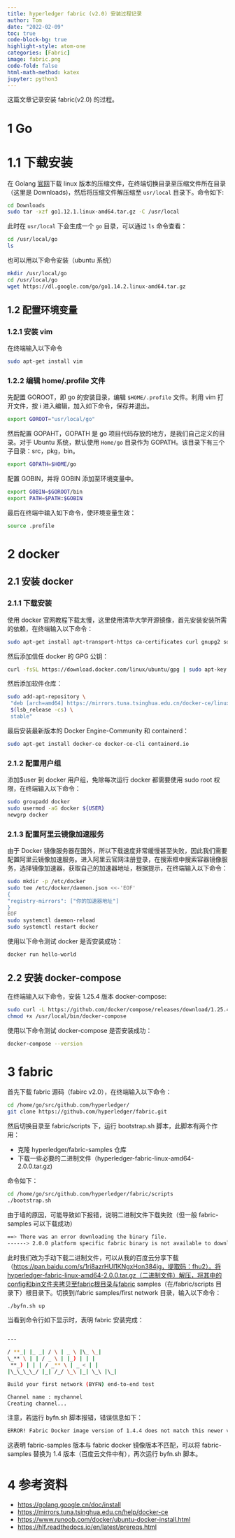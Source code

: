 ```yaml
---
title: hyperledger fabric (v2.0) 安装过程记录
author: Tom
date: "2022-02-09"
toc: true
code-block-bg: true
highlight-style: atom-one
categories: [Fabric]
image: fabric.png
code-fold: false
html-math-method: katex
jupyter: python3
---
```


这篇文章记录安装 fabric(v2.0) 的过程。

# 1 Go

# 1.1 下载安装

在 Golang [官网](https://golang.google.cn/dl/)下载 linux 版本的压缩文件，在终端切换目录至压缩文件所在目录（这里是 Downloads)，然后将压缩文件解压缩至 `usr/local` 目录下。命令如下:

```Bash
cd Downloads
sudo tar -xzf go1.12.1.linux-amd64.tar.gz -C /usr/local
```

此时在 `usr/local` 下会生成一个 `go` 目录，可以通过 `ls` 命令查看：

```Bash
cd /usr/local/go
ls
```

也可以用以下命令安装（ubuntu 系统）

```Bash
mkdir /usr/local/go
cd /usr/local/go
wget https://dl.google.com/go/go1.14.2.linux-amd64.tar.gz
```

## 1.2 配置环境变量

### 1.2.1 安装 vim

在终端输入以下命令

```Bash
sudo apt-get install vim
```

### 1.2.2 编辑 home/.profile 文件

先配置 GOROOT，即 go 的安装目录，编辑 `$HOME/.profile` 文件。利用 vim 打开文件，按 i 进入编辑，加入如下命令，保存并退出。

```Bash
export GOROOT="usr/local/go"
```

然后配置 GOPAHT，GOPATH 是 go 项目代码存放的地方，是我们自己定义的目录。对于 Ubuntu 系统，默认使用 `Home/go` 目录作为 GOPATH。该目录下有三个子目录：src，pkg，bin。

```Bash
export GOPATH=$HOME/go
```

配置 GOBIN，并将 GOBIN 添加至环境变量中。

```Bash
export GOBIN=$GOROOT/bin
export PATH=$PATH:$GOBIN
```

最后在终端中输入如下命令，使环境变量生效：

```Bash
source .profile
```

# 2 docker

## 2.1 安装 docker

### 2.1.1 下载安装

使用 docker 官网教程下载太慢，这里使用清华大学开源镜像，首先安装安装所需的依赖，在终端输入以下命令：

```Bash
sudo apt-get install apt-transport-https ca-certificates curl gnupg2 software-properties-common
```

然后添加信任 docker 的 GPG 公钥：

```Bash
curl -fsSL https://download.docker.com/linux/ubuntu/gpg | sudo apt-key add -
```

然后添加软件仓库：

```Bash
sudo add-apt-repository \
 "deb [arch=amd64] https://mirrors.tuna.tsinghua.edu.cn/docker-ce/linux/ubuntu \
 $(lsb_release -cs) \
 stable"
```

最后安装最新版本的 Docker Engine-Community 和 containerd：

```Bash
sudo apt-get install docker-ce docker-ce-cli containerd.io
```

### 2.1.2 配置用户组

添加$user 到 docker 用户组，免除每次运行 docker 都需要使用 sudo root 权限，在终端输入以下命令：

```Bash
sudo groupadd docker
sudo usermod -aG docker ${USER}
newgrp docker
```

### 2.1.3 配置阿里云镜像加速服务

由于 Docker 镜像服务器在国外，所以下载速度非常缓慢甚至失败，因此我们需要配置阿里云镜像加速服务。进入阿里云官网注册登录，在搜索框中搜索容器镜像服务，选择镜像加速器，获取自己的加速器地址，根据提示，在终端输入以下命令：

```Bash
sudo mkdir -p /etc/docker
sudo tee /etc/docker/daemon.json <<-'EOF'
{
"registry-mirrors": ["你的加速器地址"]
}
EOF
sudo systemctl daemon-reload
sudo systemctl restart docker
```

使用以下命令测试 docker 是否安装成功：

```Bash
docker run hello-world
```

## 2.2 安装 docker-compose

在终端输入以下命令，安装 1.25.4 版本 docker-compose:

```Bash
sudo curl -L https://github.com/docker/compose/releases/download/1.25.4/docker-compose-`uname -s`-`uname -m` -o /usr/local/bin/docker-compose
chmod +x /usr/local/bin/docker-compose
```

使用以下命令测试 docker-compose 是否安装成功：

```Bash
docker-compose --version
```

# 3 fabric

首先下载 fabric 源码（fabirc v2.0），在终端输入以下命令：

```Bash
cd /home/go/src/github.com/hyperledger/
git clone https://github.com/hyperledger/fabric.git
```

然后切换目录至 fabric/scripts 下，运行 bootstrap.sh 脚本，此脚本有两个作用：

- 克隆 hyperledger/fabric-samples 仓库
- 下载一些必要的二进制文件（hyperledger-fabric-linux-amd64-2.0.0.tar.gz)

命令如下：

```Bash
cd /home/go/src/github.com/hyperledger/fabric/scripts
./bootstrap.sh
```

由于墙的原因，可能导致如下报错，说明二进制文件下载失败（但一般 fabric-samples 可以下载成功）

```Bash
==> There was an error downloading the binary file.
------> 2.0.0 platform specific fabric binary is not available to download <----
```

此时我们改为手动下载二进制文件，可以从我的百度云分享下载（https://pan.baidu.com/s/1ri8azrHUl1KNgxHon384jg，提取码：fhu2）。将hyperledger-fabric-linux-amd64-2.0.0.tar.gz（二进制文件）解压，将其中的config和bin文件夹拷贝至fabric根目录与fabric samples（在/fabric/scripts 目录下）根目录下。切换到/fabric samples/first network 目录，输入以下命令：

```Bash
./byfn.sh up
```

当看到命令行如下显示时，表明 fabric 安装完成：

```Bash

---

/ **_| |_ _| / \ | _ \ |\_ \_|
\_** \ | | / _ \ | |_) | | |
 **_) | | | / _** \ | _ < | |
|\_\_\_\_/ |_| /_/ \_\ |_| \_\ |\_|

Build your first network (BYFN) end-to-end test

Channel name : mychannel
Creating channel...
```

注意，若运行 byfn.sh 脚本报错，错误信息如下：

```Bash
ERROR! Fabric Docker image version of 1.4.4 does not match this newer version of BYFN and is unsupported. Either move to a later version of Fabric or checkout an earlier version of fabric-samples.
```

这表明 fabric-samples 版本与 fabric docker 镜像版本不匹配，可以将 fabric-samples 替换为 1.4 版本（百度云文件中有），再次运行 byfn.sh 脚本。

# 4 参考资料

- https://golang.google.cn/doc/install
- https://mirrors.tuna.tsinghua.edu.cn/help/docker-ce
- https://www.runoob.com/docker/ubuntu-docker-install.html
- https://hlf.readthedocs.io/en/latest/prereqs.html